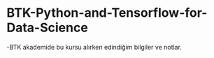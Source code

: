 # BTK-Python-and-Tensorflow-for-Data-Science
-BTK akademide bu kursu alırken edindiğim bilgiler ve notlar.
